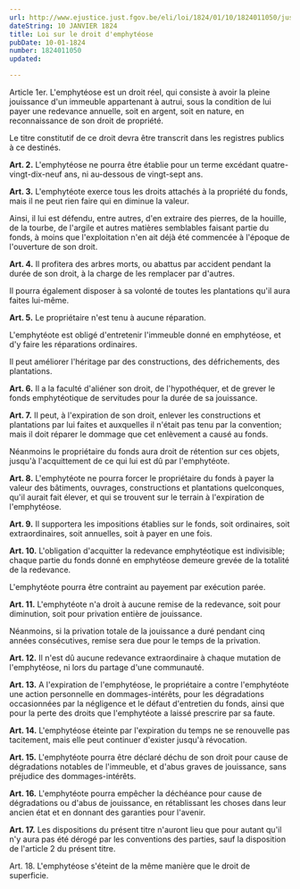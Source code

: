 ```yaml
---
url: http://www.ejustice.just.fgov.be/eli/loi/1824/01/10/1824011050/justel
dateString: 10 JANVIER 1824
title: Loi sur le droit d'emphytéose
pubDate: 10-01-1824
number: 1824011050
updated: 

---
```

Article  1er. L'emphytéose est un droit réel, qui consiste à avoir la pleine jouissance d'un immeuble appartenant à autrui, sous la condition de lui payer une redevance annuelle, soit en argent, soit en nature, en reconnaissance de son droit de propriété.

Le titre constitutif de ce droit devra être transcrit dans les registres publics à ce destinés.


**Art. 2.** L'emphytéose ne pourra être établie pour un terme excédant quatre-vingt-dix-neuf ans, ni au-dessous de vingt-sept ans.


**Art. 3.** L'emphytéote exerce tous les droits attachés à la propriété du fonds, mais il ne peut rien faire qui en diminue la valeur.

Ainsi, il lui est défendu, entre autres, d'en extraire des pierres, de la houille, de la tourbe, de l'argile et autres matières semblables faisant partie du fonds, à moins que l'exploitation n'en ait déjà été commencée à l'époque de l'ouverture de son droit.


**Art. 4.** Il profitera des arbres morts, ou abattus par accident pendant la durée de son droit, à la charge de les remplacer par d'autres.

Il pourra également disposer à sa volonté de toutes les plantations qu'il aura faites lui-même.


**Art. 5.** Le propriétaire n'est tenu à aucune réparation.

L'emphytéote est obligé d'entretenir l'immeuble donné en emphytéose, et d'y faire les réparations ordinaires.

Il peut améliorer l'héritage par des constructions, des défrichements, des plantations.


**Art. 6.** Il a la faculté d'aliéner son droit, de l'hypothéquer, et de grever le fonds emphytéotique de servitudes pour la durée de sa jouissance.


**Art. 7.** Il peut, à l'expiration de son droit, enlever les constructions et plantations par lui faites et auxquelles il n'était pas tenu par la convention; mais il doit réparer le dommage que cet enlèvement a causé au fonds.

Néanmoins le propriétaire du fonds aura droit de rétention sur ces objets, jusqu'à l'acquittement de ce qui lui est dû par l'emphytéote.


**Art. 8.** L'emphytéote ne pourra forcer le propriétaire du fonds à payer la valeur des bâtiments, ouvrages, constructions et plantations quelconques, qu'il aurait fait élever, et qui se trouvent sur le terrain à l'expiration de l'emphytéose.


**Art. 9.** Il supportera les impositions établies sur le fonds, soit ordinaires, soit extraordinaires, soit annuelles, soit à payer en une fois.


**Art. 10.** L'obligation d'acquitter la redevance emphytéotique est indivisible; chaque partie du fonds donné en emphytéose demeure grevée de la totalité de la redevance.

L'emphytéote pourra être contraint au payement par exécution parée.


**Art. 11.** L'emphytéote n'a droit à aucune remise de la redevance, soit pour diminution, soit pour privation entière de jouissance.

Néanmoins, si la privation totale de la jouissance a duré pendant cinq années consécutives, remise sera due pour le temps de la privation.


**Art. 12.** Il n'est dû aucune redevance extraordinaire à chaque mutation de l'emphytéose, ni lors du partage d'une communauté.


**Art. 13.** A l'expiration de l'emphytéose, le propriétaire a contre l'emphytéote une action personnelle en dommages-intérêts, pour les dégradations occasionnées par la négligence et le défaut d'entretien du fonds, ainsi que pour la perte des droits que l'emphytéote a laissé prescrire par sa faute.


**Art. 14.** L'emphytéose éteinte par l'expiration du temps ne se renouvelle pas tacitement, mais elle peut continuer d'exister jusqu'à révocation.


**Art. 15.** L'emphytéote pourra être déclaré déchu de son droit pour cause de dégradations notables de l'immeuble, et d'abus graves de jouissance, sans préjudice des dommages-intérêts.


**Art. 16.** L'emphytéote pourra empêcher la déchéance pour cause de dégradations ou d'abus de jouissance, en rétablissant les choses dans leur ancien état et en donnant des garanties pour l'avenir.


**Art. 17.** Les dispositions du présent titre n'auront lieu que pour autant qu'il n'y aura pas été dérogé par les conventions des parties, sauf la disposition de l'article 2 du présent titre.


Art. 18. L'emphytéose s'éteint de la même manière que le droit de superficie.

